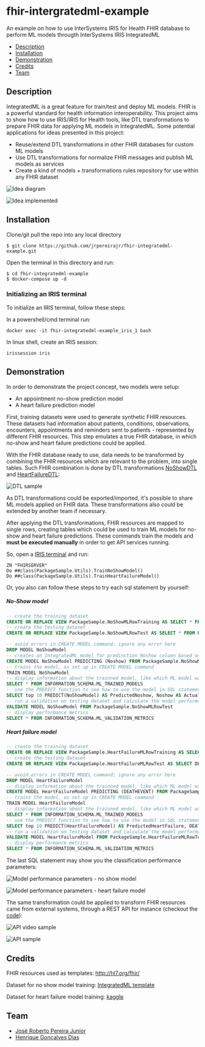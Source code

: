 # fhir-intergratedml-example
An example on how to use InterSystems IRIS for Health FHIR database to perform ML models througth InterSystems IRIS IntegratedML

  * [Description](#description)
  * [Installation](#installation)
  * [Demonstration](#demonstration)
  * [Credits](#credits)
  * [Team](#team)

## Description
IntegratedML is a great feature for train/test and deploy ML models. FHIR is a powerful standard for health information interoperability. This project aims to show how to use IRIS/IRIS for Health tools, like DTL transformations to prepare FHIR data for applying ML models in IntegratedML.
Some potential applications for ideas presented in this project:
 - Reuse/extend DTL transformations in other FHIR databases for custom ML models
 - Use DTL transformations for normalize FHIR messages and publish ML models as services
 - Create a kind of models + transformations rules repository for use within any FHIR dataset
 
![Idea diagram](https://raw.githubusercontent.com/jrpereirajr/fhir-integratedml-example/main/img/diagram1.1.png)

![Idea implemented](https://raw.githubusercontent.com/jrpereirajr/fhir-integratedml-example/main/img/ybb74rqcoy.gif)

## Installation 

Clone/git pull the repo into any local directory

```
$ git clone https://github.com/jrpereirajr/fhir-integratedml-example.git
```

Open the terminal in this directory and run:

```
$ cd fhir-integratedml-example
$ docker-compose up -d
```

### Initializing an IRIS terminal

To initialize an IRIS terminal, follow these steps:

In a powershell/cmd terminal run:

```
docker exec -it fhir-integratedml-example_iris_1 bash
```

In linux shell, create an IRIS session:

```
irissession iris
```

## Demonstration
In order to demonstrate the project concept, two models were setup:
* An appointment no-show prediction model
* A heart failure prediction model

First, training datasets were used to generate synthetic FHIR resources. These datasets had information about patients, conditions, observations, encounters, appointments and reminders sent to patients - represented by different FHIR resources. This step emulates a true FHIR database, in which no-show and heart failure predictions could be applied. 

With the FHIR database ready to use, data needs to be transformed by combining the FHIR resources which are relevant to the problem, into single tables. Such FHIR combination is done by DTL transformations [NoShowDTL](https://github.com/jrpereirajr/fhir-integratedml-example/blob/main/src/PackageSample/NoShowDTL.cls) and [HeartFailureDTL](https://github.com/jrpereirajr/fhir-integratedml-example/blob/main/src/PackageSample/HeartFailureDTL.cls):

![DTL sample](https://raw.githubusercontent.com/jrpereirajr/fhir-integratedml-example/main/img/7mAtWpsjz5.png)

As DTL transformations could be exported/imported, it's possible to share ML models applied on FHIR data. These transformations also could be extended by another team if necessary.

After applying the DTL transformations, FHIR resources are mapped to single rows, creating tables which could be used to train ML models for no-show and heart failure predictions. These commands train the models and **must be executed manually** in order to get API services running.

So, open a [IRIS terminal](#initializing-an-iris-terminal) and run:

```objectscript
ZN "FHIRSERVER"
Do ##class(PackageSample.Utils).TrainNoShowModel()
Do ##class(PackageSample.Utils).TrainHeartFailureModel()
```

Or, you also can follow these steps to try each sql statement by yourself:

##### No-Show model
```sql
-- create the training dataset
CREATE OR REPLACE VIEW PackageSample.NoShowMLRowTraining AS SELECT * FROM PackageSample.NoShowMLRow WHERE ID < 1800
-- create the testing dataset
CREATE OR REPLACE VIEW PackageSample.NoShowMLRowTest AS SELECT * FROM PackageSample.NoShowMLRow WHERE ID >= 1800

-- avoid errors in CREATE MODEL command; ignore any error here
DROP MODEL NoShowModel
-- creates an IntegratedML model for predinction Noshow column based on other ones, using the PackageSample.NoShowMLRowTraining dataset for tranning step; seed parameter here is to ensure results reproducibility
CREATE MODEL NoShowModel PREDICTING (Noshow) FROM PackageSample.NoShowMLRowTraining USING {"seed": 6}
-- trains the model, as set up in CREATE MODEL command
TRAIN MODEL NoShowModel
-- display information about the trainned model, like which ML model was selected by IntegratedML
SELECT * FROM INFORMATION_SCHEMA.ML_TRAINED_MODELS
-- use the PREDICT function to see how to use the model in SQL statements
SELECT top 10 PREDICT(NoShowModel) AS PredictedNoshow, Noshow AS ActualNoshow FROM PackageSample.NoShowMLRowTest
-- run a validation on testing dataset and calculate the model performance metrics
VALIDATE MODEL NoShowModel FROM PackageSample.NoShowMLRowTest
-- display performance metrics
SELECT * FROM INFORMATION_SCHEMA.ML_VALIDATION_METRICS
```

##### Heart failure model
```sql
-- create the training dataset
CREATE OR REPLACE VIEW PackageSample.HeartFailureMLRowTraining AS SELECT DEATHEVENT,age,anaemia,creatininephosphokinase,diabetes,ejectionfraction,highbloodpressure,platelets,serumcreatinine,serumsodium,sex,smoking,followuptime FROM PackageSample.HeartFailureMLRow WHERE ID < 200
-- create the testing dataset
CREATE OR REPLACE VIEW PackageSample.HeartFailureMLRowTest AS SELECT DEATHEVENT,age,anaemia,creatininephosphokinase,diabetes,ejectionfraction,highbloodpressure,platelets,serumcreatinine,serumsodium,sex,smoking,followuptime FROM PackageSample.HeartFailureMLRow WHERE ID >= 200

-- avoid errors in CREATE MODEL command; ignore any error here
DROP MODEL HeartFailureModel
-- display information about the trainned model, like which ML model was selected by IntegratedML
CREATE MODEL HeartFailureModel PREDICTING (DEATHEVENT) FROM PackageSample.HeartFailureMLRowTraining USING {"seed": 6}
-- trains the model, as set up in CREATE MODEL command
TRAIN MODEL HeartFailureModel
-- display information about the trainned model, like which ML model was selected by IntegratedML
SELECT * FROM INFORMATION_SCHEMA.ML_TRAINED_MODELS
-- use the PREDICT function to see how to use the model in SQL statements
SELECT top 10 PREDICT(HeartFailureModel) AS PredictedHeartFailure, DEATHEVENT AS ActualHeartFailure FROM PackageSample.HeartFailureMLRowTest
-- run a validation on testing dataset and calculate the model performance metrics
VALIDATE MODEL HeartFailureModel FROM PackageSample.HeartFailureMLRowTest
-- display performance metrics
SELECT * FROM INFORMATION_SCHEMA.ML_VALIDATION_METRICS
```

The last SQL statement may show you the classification performance parameters:

![Model performance parameters - no show model](https://raw.githubusercontent.com/jrpereirajr/fhir-integratedml-example/main/img/G6786RVu7j.png)

![Model performance parameters - heart failure model](https://raw.githubusercontent.com/jrpereirajr/fhir-integratedml-example/main/img/hk7KEBxPyT.png)

The same transformation could be applied to transform FHIR resources came from external systems, through a REST API for instance (checkout the [code](https://github.com/jrpereirajr/fhir-integratedml-example/blob/main/src/PackageSample/Dispatch.cls)):

![API video sample](https://raw.githubusercontent.com/jrpereirajr/fhir-integratedml-example/main/img/rUdnZR3LMp.gif)

![API sample](https://raw.githubusercontent.com/jrpereirajr/fhir-integratedml-example/main/img/8b9aPxKQHB1.png)

## Credits
FHIR resources used as templates: http://hl7.org/fhir/

Dataset for no show model training: [IntegratedML template](https://raw.githubusercontent.com/intersystems-community/integratedml-demo-template/master/iris-aa-server/data/appointment-noshows.csv)

Dataset for heart failure model training: [kaggle](https://www.kaggle.com/andrewmvd/heart-failure-clinical-data)

## Team
- [José Roberto Pereira Junior](https://github.com/jrpereirajr)
- [Henrique Gonçalves Dias](https://github.com/diashenrique/)
